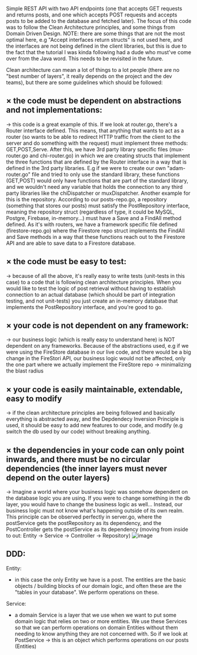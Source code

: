 Simple REST API with two API endpoints (one that accepts GET requests and returns posts, and one which accepts POST requests and accepts posts to be added to the database and fetched later). The focus of this code was to follow the Clean Architecture principles, and some things from Domain Driven Design. NOTE: there are some things that are not the most optimal here, e.g "Accept interfaces return structs" is not used here, and the interfaces are not being defined in the client libraries, but this is due to the fact that the tutorial I was kinda following had a dude who must've come over from the Java word. This needs to be revisited in the future.

Clean architecture can mean a lot of things to a lot people (there are no "best number of layers", it really depends on the project and the dev teams), but there are some guidelines which should be followed:

## × the code must be dependent on abstractions and not implementations:

-> this code is a great example of this.
If we look at router.go, there's a Router interface defined. This means, that anything that wants to act as a router (so wants to be able to redirect HTTP traffic from the client to the server and do something with the request) must implement three methods: GET,POST,Serve. After this, we have 3rd party library specific files (mux-router.go and chi-router.go) in which we are creating structs that implement the three functions that are defined by the Router interface in a way that is defined in the 3rd party libraries.
E.g if we were to create our own "adam-router.go" file and tried to only use the standard library, these functions (GET,POST) would only have functions that are part of the standard library, and we wouldn't need any variable that holds the connection to any third party libraries like the chiDispatcher or muxDispatcher.
Another example for this is the repository. According to our posts-repo.go, a repository (something that stores our posts) must satisfy the PostRepository interface, meaning the repository struct (regardless of type, it could be MySQL, Postgre, Firebase, in-memory...) must have a Save and a FindAll method defined. As it's with routers, we have a framework specific file defined (firestore-repo.go) where the Firestore repo struct implements the FindAll and Save methods in a way that these functions reach out to the Firestore API and are able to save data to a Firestore database.

## × the code must be easy to test:

-> because of all the above, it's really easy to write tests (unit-tests in this case) to a code that is following clean architecture principles. When you would like to test the logic of post retrieval without having to establish connection to an actual database (which should be part of integration testing, and not unit-tests) you just create an in-memory database that implements the PostRepository interface, and you're good to go.

## × your code is not dependent on any framework:

-> our business logic (which is really easy to understand here) is NOT dependent on any frameworks. Because of the abstractions used, e.g if we were using the FireStore database in our live code, and there would be a big change in the FireStori API, our business logic would not be affected, only the one part where we actually implement the FireStore repo -> minimalizing the blast radius

## × your code is easily maintainable, extendable, easy to modify

-> if the clean architecture principles are being followed and basically everything is abstracted away, and the Depdendecy Inversion Principle is used, it should be easy to add new features to our code, and modify (e.g switch the db used by our code) without breaking anything.

## × the dependencies in your code can only point inwards, and there must be no circular dependencies (the inner layers must never depend on the outer layers)

-> Imagine a world where your business logic was somehow dependent on the database logic you are using. If you were to change something in the db layer, you would have to change the business logic as well... Instead, our business logic must not know what's happening outside of its own realm. This principle can be observed perfectly in server.go, where the postService gets the postRepository as its dependency, and the PostController gets the postService as its dependency (moving from inside to out: Entity -> Service -> Controller -> Repository)
![image](https://user-images.githubusercontent.com/28739032/203933445-30557ee3-d00c-4364-a207-e902ecdb613a.png)


## DDD:

Entity:

- in this case the only Entity we have is a post. The entities are the basic objects / building blocks of our domain logic, and often these are the "tables in your database". We perform operations on these.

Service:

- a domain Service is a layer that we use when we want to put some domain logic that relies on two or more entities. We use these Services so that we can perform operations on domain Entities without them needing to know anything they are not concerned with. So if we look at PostService -> this is an object which performs operations on our posts (Entities)
